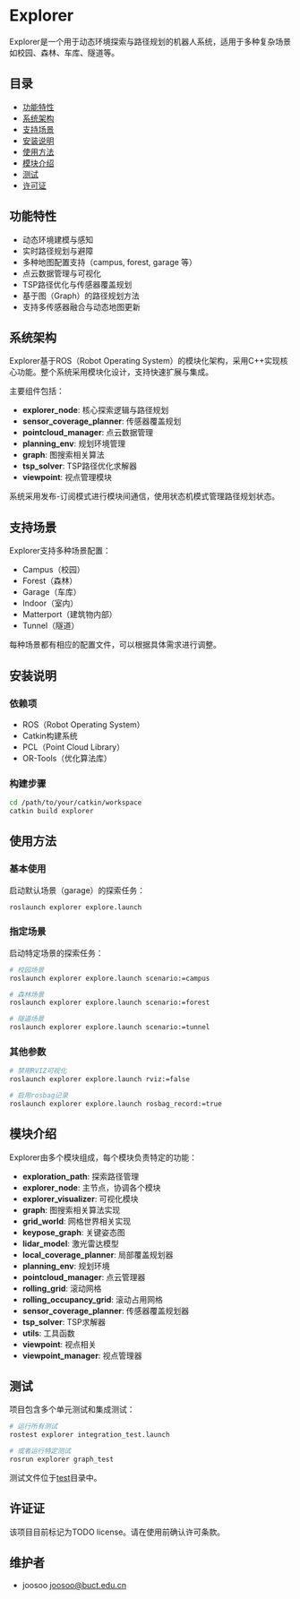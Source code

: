 # Explorer

Explorer是一个用于动态环境探索与路径规划的机器人系统，适用于多种复杂场景如校园、森林、车库、隧道等。

## 目录
- [功能特性](#功能特性)
- [系统架构](#系统架构)
- [支持场景](#支持场景)
- [安装说明](#安装说明)
- [使用方法](#使用方法)
- [模块介绍](#模块介绍)
- [测试](#测试)
- [许可证](#许可证)

## 功能特性

- 动态环境建模与感知
- 实时路径规划与避障
- 多种地图配置支持（campus, forest, garage 等）
- 点云数据管理与可视化
- TSP路径优化与传感器覆盖规划
- 基于图（Graph）的路径规划方法
- 支持多传感器融合与动态地图更新

## 系统架构

Explorer基于ROS（Robot Operating System）的模块化架构，采用C++实现核心功能。整个系统采用模块化设计，支持快速扩展与集成。

主要组件包括：
- **explorer_node**: 核心探索逻辑与路径规划
- **sensor_coverage_planner**: 传感器覆盖规划
- **pointcloud_manager**: 点云数据管理
- **planning_env**: 规划环境管理
- **graph**: 图搜索相关算法
- **tsp_solver**: TSP路径优化求解器
- **viewpoint**: 视点管理模块

系统采用发布-订阅模式进行模块间通信，使用状态机模式管理路径规划状态。

## 支持场景

Explorer支持多种场景配置：

- Campus（校园）
- Forest（森林）
- Garage（车库）
- Indoor（室内）
- Matterport（建筑物内部）
- Tunnel（隧道）

每种场景都有相应的配置文件，可以根据具体需求进行调整。

## 安装说明

### 依赖项

- ROS（Robot Operating System）
- Catkin构建系统
- PCL（Point Cloud Library）
- OR-Tools（优化算法库）

### 构建步骤

```bash
cd /path/to/your/catkin/workspace
catkin build explorer
```

## 使用方法

### 基本使用

启动默认场景（garage）的探索任务：

```bash
roslaunch explorer explore.launch
```

### 指定场景

启动特定场景的探索任务：

```bash
# 校园场景
roslaunch explorer explore.launch scenario:=campus

# 森林场景
roslaunch explorer explore.launch scenario:=forest

# 隧道场景
roslaunch explorer explore.launch scenario:=tunnel
```

### 其他参数

```bash
# 禁用RVIZ可视化
roslaunch explorer explore.launch rviz:=false

# 启用rosbag记录
roslaunch explorer explore.launch rosbag_record:=true
```

## 模块介绍

Explorer由多个模块组成，每个模块负责特定的功能：

- **exploration_path**: 探索路径管理
- **explorer_node**: 主节点，协调各个模块
- **explorer_visualizer**: 可视化模块
- **graph**: 图搜索相关算法实现
- **grid_world**: 网格世界相关实现
- **keypose_graph**: 关键姿态图
- **lidar_model**: 激光雷达模型
- **local_coverage_planner**: 局部覆盖规划器
- **planning_env**: 规划环境
- **pointcloud_manager**: 点云管理器
- **rolling_grid**: 滚动网格
- **rolling_occupancy_grid**: 滚动占用网格
- **sensor_coverage_planner**: 传感器覆盖规划器
- **tsp_solver**: TSP求解器
- **utils**: 工具函数
- **viewpoint**: 视点相关
- **viewpoint_manager**: 视点管理器

## 测试

项目包含多个单元测试和集成测试：

```bash
# 运行所有测试
rostest explorer integration_test.launch

# 或者运行特定测试
rosrun explorer graph_test
```

测试文件位于[test](test)目录中。

## 许证证

该项目目前标记为TODO license。请在使用前确认许可条款。

## 维护者

- joosoo <joosoo@buct.edu.cn>